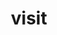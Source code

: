 ---
title: "visit"
layout: cache
categories: [package, develop-2025-07-13]
meta: {"compilers": ["gcc@11.1.0", "gcc@11.4.0"], "num_specs": 5, "num_specs_by_stack": {"data-vis-sdk": 3, "e4s": 2, "root": 5}, "oss": ["ubuntu20.04", "ubuntu22.04"], "platforms": ["linux"], "stacks": ["data-vis-sdk", "e4s", "root"], "targets": ["x86_64_v3"], "versions": ["3.4.1"]}
spec_details: [{"compiler": "gcc@11.1.0", "hash": "c55z3ibmvc5ayptbfuzrfuy2r2hln6k2", "os": "ubuntu20.04", "platform": "linux", "size": "-", "stacks": ["data-vis-sdk", "root"], "target": "x86_64_v3", "variants": ["+adios2", "build_system=cmake", "build_type=Release", "+conduit", "generator=ninja", "~gui", "+hdf5", "~ipo", "+mfem", "+mpi", "+netcdf", "patches:=433096f,c09a49f,fdb9a2d", "+plugins", "+python", "+silo", "~vtkm"], "versions": ["3.4.1"]}, {"compiler": "gcc@11.4.0", "hash": "npbn7icpieefgezkiawxx3kza7j3kn6d", "os": "ubuntu22.04", "platform": "linux", "size": "-", "stacks": ["e4s", "root"], "target": "x86_64_v3", "variants": ["+adios2", "build_system=cmake", "build_type=Release", "+conduit", "generator=ninja", "~gui", "+hdf5", "~ipo", "+mfem", "+mpi", "+netcdf", "patches:=433096f,c09a49f,fdb9a2d", "+plugins", "+python", "+silo", "~vtkm"], "versions": ["3.4.1"]}, {"compiler": "gcc@11.1.0", "hash": "v26wsfnot5yrqrn5bmcxqckckawv2zzo", "os": "ubuntu20.04", "platform": "linux", "size": "-", "stacks": ["data-vis-sdk", "root"], "target": "x86_64_v3", "variants": ["+adios2", "build_system=cmake", "build_type=Release", "+conduit", "generator=ninja", "+gui", "+hdf5", "~ipo", "+mfem", "+mpi", "+netcdf", "patches:=433096f,c09a49f,fdb9a2d", "+plugins", "+python", "+silo", "~vtkm"], "versions": ["3.4.1"]}, {"compiler": "gcc@11.4.0", "hash": "wxe24f3ojldj67uv5lajzkkh7wnn2lia", "os": "ubuntu22.04", "platform": "linux", "size": "-", "stacks": ["e4s", "root"], "target": "x86_64_v3", "variants": ["+adios2", "build_system=cmake", "build_type=Release", "+conduit", "generator=ninja", "~gui", "+hdf5", "~ipo", "+mfem", "+mpi", "+netcdf", "patches:=433096f,c09a49f,fdb9a2d", "+plugins", "+python", "+silo", "~vtkm"], "versions": ["3.4.1"]}, {"compiler": "gcc@11.1.0", "hash": "xsbxcmrwprs5tamvactgtfyhjvex4vwk", "os": "ubuntu20.04", "platform": "linux", "size": "-", "stacks": ["data-vis-sdk", "root"], "target": "x86_64_v3", "variants": ["+adios2", "build_system=cmake", "build_type=Release", "+conduit", "generator=ninja", "~gui", "+hdf5", "~ipo", "+mfem", "+mpi", "+netcdf", "patches:=433096f,c09a49f,fdb9a2d", "+plugins", "+python", "+silo", "~vtkm"], "versions": ["3.4.1"]}]
---